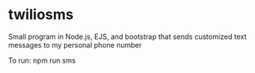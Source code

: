 # twiliosms
Small program in Node.js, EJS, and bootstrap that sends customized text messages to my personal phone number

To run: npm run sms
